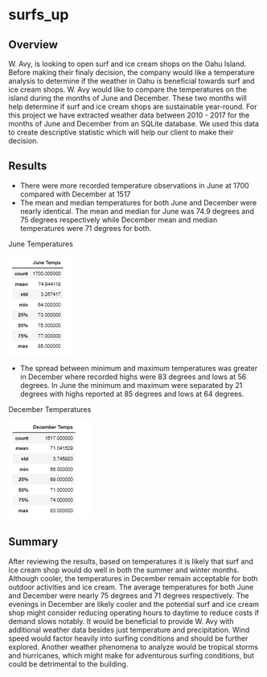 # surfs_up
## Overview
W. Avy, is looking to open surf and ice cream shops on the Oahu Island. Before making their finaly decision, the company would like a temperature analysis to determine if the weather in Oahu is beneficial towards surf and ice cream shops. W. Avy would like to compare the temperatures on the island during the months of June and December. These two months will help determine if surf and ice cream shops are sustainable year-round. For this project we have extracted weather data between 2010 - 2017 for the months of June and December from an SQLite database. We used this data to create descriptive statistic which will help our client to make their decision.

## Results
-	There were more recorded temperature observations in June at 1700 compared with December at 1517
-	The mean and median temperatures for both June and December were nearly identical. The mean and median for June was 74.9 degrees and 75 degrees respectively while December mean and median temperatures were 71 degrees for both. 

June Temperatures

![june](https://github.com/JoseEspinosaTello/surfs_up/blob/main/Resources/june.png)

-	The spread between minimum and maximum temperatures was greater in December where recorded highs were 83 degrees and lows at 56 degrees. In June the minimum and maximum were separated by 21 degrees with highs reported at 85 degrees and lows at 64 degrees.

December Temperatures

![dec](https://github.com/JoseEspinosaTello/surfs_up/blob/main/Resources/dec.png)


## Summary
After reviewing the results, based on temperatures it is likely that surf and ice cream shop would do well in both the summer and winter months. Although cooler, the temperatures in December remain acceptable for both outdoor activities and ice cream. The average temperatures for both June and December were nearly 75 degrees and 71 degrees respectively. The evenings in December are likely cooler and the potential surf and ice cream shop might consider reducing operating hours to daytime to reduce costs if demand slows notably. It would be beneficial to provide W. Avy with additional weather data besides just temperature and precipitation. Wind speed would factor heavily into surfing conditions and should be further explored. Another weather phenomena to analyze would be tropical storms and hurricanes, which might make for adventurous surfing conditions, but could be detrimental to the building.